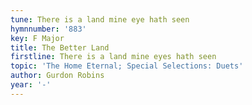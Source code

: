 ```yaml
---
tune: There is a land mine eye hath seen
hymnnumber: '883'
key: F Major
title: The Better Land
firstline: There is a land mine eyes hath seen
topic: 'The Home Eternal; Special Selections: Duets'
author: Gurdon Robins
year: '-'
---
```

